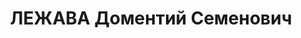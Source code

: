 ---
title: ЛЕЖАВА Доментий Семенович
description: "Род. в 1892, Чиатурский район, г. Чиатура, грузин. Род занятий: до ареста\
  \ бухгалтер \"Инжстроя\". \n  Осужден Тройкой при НКВД ГССР 13.12.1937. Мера наказания:\
  \ расстрел с конфискацией личного имущества. Дата расстрела: 17.12.1937"
---